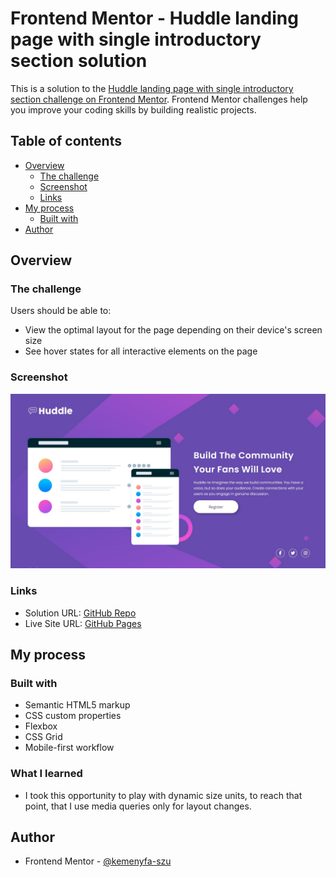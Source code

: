 # Frontend Mentor - Huddle landing page with single introductory section solution

This is a solution to the [Huddle landing page with single introductory section challenge on Frontend Mentor](https://www.frontendmentor.io/challenges/huddle-landing-page-with-a-single-introductory-section-B_2Wvxgi0). Frontend Mentor challenges help you improve your coding skills by building realistic projects.

## Table of contents

- [Overview](#overview)
  - [The challenge](#the-challenge)
  - [Screenshot](#screenshot)
  - [Links](#links)
- [My process](#my-process)
  - [Built with](#built-with)
- [Author](#author)

## Overview

### The challenge

Users should be able to:

- View the optimal layout for the page depending on their device's screen size
- See hover states for all interactive elements on the page

### Screenshot

![](./screenshot/screenshot.jpg)

### Links

- Solution URL: [GitHub Repo](https://github.com/kemenyfa-szu/frontendmentor-022-huddle)
- Live Site URL: [GitHub Pages](https://kemenyfa-szu.github.io/frontendmentor-022-huddle)

## My process

### Built with

- Semantic HTML5 markup
- CSS custom properties
- Flexbox
- CSS Grid
- Mobile-first workflow

### What I learned

- I took this opportunity to play with dynamic size units, to reach that point, that I use media queries only for layout changes.

## Author

- Frontend Mentor - [@kemenyfa-szu](https://www.frontendmentor.io/profile/kemenyfa-szu)
